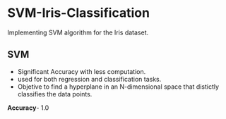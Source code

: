 # SVM-Iris-Classification
Implementing SVM algorithm for the Iris dataset.

## SVM 
- Significant Accuracy with less computation.
- used for both regression and classification tasks.
- Objetive to find a hyperplane in an N-dimensional space that distictly classifies the data points.

**Accuracy**- 1.0
